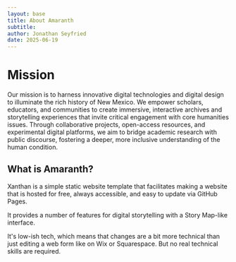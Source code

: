 ```yaml
---
layout: base
title: About Amaranth
subtitle: 
author: Jonathan Seyfried
date: 2025-06-19
---
```


# Mission
Our mission is to harness innovative digital technologies and digital design to illuminate the rich history of New Mexico. We empower scholars, educators, and communities to create immersive, interactive archives and storytelling experiences that invite critical engagement with core humanities issues. Through collaborative projects, open-access resources, and experimental digital platforms, we aim to bridge academic research with public discourse, fostering a deeper, more inclusive understanding of the human condition.

## What is Amaranth?
Xanthan is a simple static website template that facilitates making a website that is hosted for free, always accessible, and easy to update via GitHub Pages. 

It provides a number of features for digital storytelling with a Story Map-like interface. 

It's low-ish tech, which means that changes are a bit more technical than just editing a web form like on Wix or Squarespace. But no real technical skills are required.

